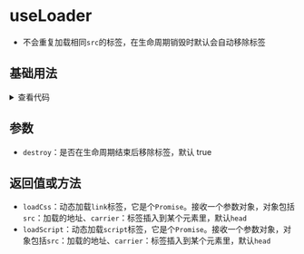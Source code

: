 <script setup>
import loaders from './loaders.vue'
</script>

# useLoader

<ClientOnly>
  <description description="动态加载link和script标签" :tagNameList="['Vue3']"  /> 
</ClientOnly>

- 不会重复加载相同`src`的标签，在生命周期销毁时默认会自动移除标签

## 基础用法

<ClientOnly>
  <loaders />
</ClientOnly>
<details>

<summary>查看代码</summary>

<<< @/hooks/useLoader/loaders.vue

</details>

## 参数

- `destroy`：是否在生命周期结束后移除标签，默认 true

## 返回值或方法

- `loadCss`：动态加载`link`标签，它是个`Promise`。接收一个参数对象，对象包括`src`：加载的地址、`carrier`：标签插入到某个元素里，默认`head`
- `loadScript`：动态加载`script`标签，它是个`Promise`。接收一个参数对象，对象包括`src`：加载的地址、`carrier`：标签插入到某个元素里，默认`head`

